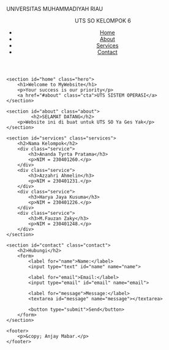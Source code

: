 UNIVERSITAS MUHAMMADIYAH RIAU
<html lang="en">
<head>
    <meta charset="UTF-8">
    <meta name="viewport" content="width=device-width, initial-scale=1.0">
    <title>Landing Page</title>
    <link rel="stylesheet" href="styles.css">
    <link rel="stylesheet" href="style.css" />
</head>
<body>
    <header>
        <nav>
            <div class="logo">UTS SO KELOMPOK 6</div>
            <ul class="nav-links">
                <li><a href="#home">Home</a></li>
                <li><a href="#about">About</a></li>
                <li><a href="#services">Services</a></li>
                <li><a href="#contact">Contact</a></li>
            </ul>
        </nav>
    </header>

    <section id="home" class="hero">
        <h1>Welcome to MyWebsite</h1>
        <p>Your success is our priority</p>
        <a href="#about" class="cta">UTS SISTEM OPERASI</a>
    </section>

    <section id="about" class="about">
             <h2>SELAMAT DATANG</h2>
        <p>Website ini di buat untuk UTS SO Ya Ges Yak</p>
    </section>

    <section id="services" class="services">
        <h2>Nama Kelompok</h2>
        <div class="service">
            <h3>Ananda Tyrta Pratama</h3>
            <p>NIM = 230401260.</p>
        </div>
        <div class="service">
            <h3>Azzahri Ahmelin</h3>
            <p>NIM = 230401231.</p>
        </div>
        <div class="service">
            <h3>Harya Jaya Kusuma</h3>
            <p>NIM = 230401226.</p>
        </div>
        <div class="service">
            <h3>M.Fauzan Zaky</h3>
            <p>NIM = 230401248.</p>
        </div>
    </section>

    <section id="contact" class="contact">
        <h2>Hubungi</h2>
        <form>
            <label for="name">Name:</label>
            <input type="text" id="name" name="name">
            
            <label for="email">Email:</label>
            <input type="email" id="email" name="email">
            
            <label for="message">Message:</label>
            <textarea id="message" name="message"></textarea>
            
            <button type="submit">Send</button>
        </form>
    </section>

    <footer>
        <p>&copy; Anjay Mabar.</p>
    </footer>
</body>
</html>
